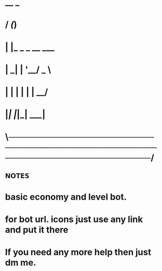       
#   __ _          
#  / _(_)         
# | |_ _ _ __ ___ 
# |  _| | '__/ _ \
# | | | | | |  __/
# |_| |_|_|  \___|

# \─────────────────────────────────────────────────────────────────────────/ #

## 𝗡𝗢𝗧𝗘𝗦

# basic economy and level bot.
# for bot url. icons just use any link and put it there
# If you need any more help then just dm me.
